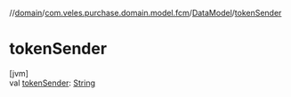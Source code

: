 //[domain](../../../index.md)/[com.veles.purchase.domain.model.fcm](../index.md)/[DataModel](index.md)/[tokenSender](token-sender.md)

# tokenSender

[jvm]\
val [tokenSender](token-sender.md): [String](https://kotlinlang.org/api/latest/jvm/stdlib/kotlin/-string/index.html)
